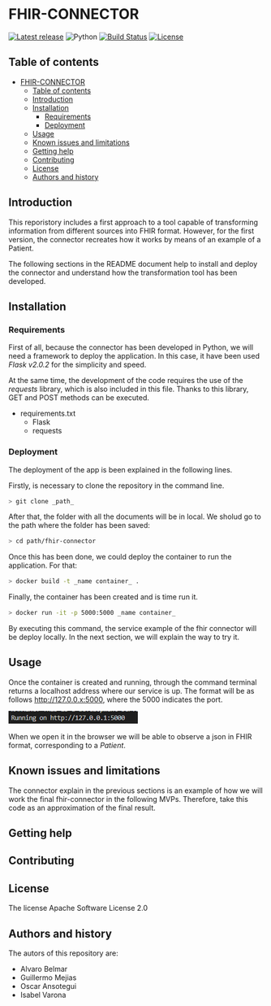 
FHIR-CONNECTOR 
=================================================

[![Latest release](https://img.shields.io/github/v/release/mhucka/readmine.svg&color=b44e88)](https://github.com/mhucka/readmine/releases)
![Python](https://img.shields.io/badge/python-v3.8+-blue.svg)
[![Build Status](https://travis-ci.org/anfederico/clairvoyant.svg?branch=master)](https://travis-ci.org/anfederico/clairvoyant)
[![License](https://img.shields.io/badge/license-Apache-blue.svg)](https://opensource.org/licenses/MIT)


Table of contents
-----------------

- [FHIR-CONNECTOR](#fhir-connector)
  - [Table of contents](#table-of-contents)
  - [Introduction](#introduction)
  - [Installation](#installation)
    - [Requirements](#requirements)
    - [Deployment](#deployment)
  - [Usage](#usage)
  - [Known issues and limitations](#known-issues-and-limitations)
  - [Getting help](#getting-help)
  - [Contributing](#contributing)
  - [License](#license)
  - [Authors and history](#authors-and-history)


Introduction
------------
This reporistory includes a first approach to a tool capable of transforming information from different sources into FHIR format. However, for the first version, the connector recreates how it works by means of an example of a Patient. 

The following sections in the README document help to install and deploy the connector and understand how the transformation tool has been developed. 

Installation
------------

### Requirements

First of all, because the connector has been developed in Python, we will need a framework to deploy the application. In this case, it have been used _Flask v2.0.2_ for the simplicity and speed. 

At the same time, the development of the code requires the use of the _requests_ library, which is also included in this file. Thanks to this library, GET and POST methods can be executed.

- requirements.txt
  - Flask
  - requests 

### Deployment

The deployment of the app is been explained in the following lines. 

Firstly, is necessary to clone the repository in the command line.  

```bash
> git clone _path_
```
After that, the folder with all the documents will be in local. We sholud go to the path where the folder has been saved:

```bash
> cd path/fhir-connector
```
Once this has been done, we could deploy the container to run the application. For that: 

```bash
> docker build -t _name container_ . 
```
Finally, the container has been created and is time run it. 

```bash
> docker run -it -p 5000:5000 _name container_  
```

By executing this command, the service example of the fhir connector will be deploy locally. In the next section, we will explain the way to try it. 

Usage
-----
Once the container is created and running, through the command terminal returns a localhost address where our service is up. The format will be as follows http://127.0.0.x:5000, where the 5000 indicates the port.


![Service fhir connector](./img/fhir.png)

When we open it in the browser we will be able to observe a json in FHIR format, corresponding to a _Patient_. 



Known issues and limitations
----------------------------
The connector explain in the previous sections is an example of how we will work the final fhir-connector in the following MVPs. Therefore, take this code as an approximation of the final result. 

Getting help
------------

Contributing
------------

License
-------
The license Apache Software License 2.0

Authors and history
---------------------------
The autors of this repository are: 
- Alvaro Belmar
- Guillermo Mejias
- Oscar Ansotegui
- Isabel Varona
